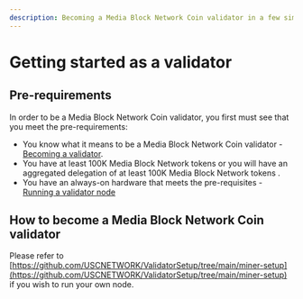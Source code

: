 ```yaml
---
description: Becoming a Media Block Network Coin validator in a few simple steps
---
```


# Getting started as a validator

## Pre-requirements

In order to be a Media Block Network Coin validator, you first must see that you meet the pre-requirements:

* You know what it means to be a Media Block Network Coin validator - [Becoming a validator](how-to-become-a-validator.md#what-it-means-to-be-a-validator).
* You have at least 100K Media Block Network tokens or you will have an aggregated delegation of at least 100K Media Block Network tokens .
* You have an always-on hardware that meets the pre-requisites - [Running a validator node](run-your-own-validator.md#pre-requisites)

## How to become a Media Block Network Coin validator

Please refer to [https://github.com/USCNETWORK/ValidatorSetup/tree/main/miner-setup](https://github.com/USCNETWORK/ValidatorSetup/tree/main/miner-setup) if you wish to run your own node.

